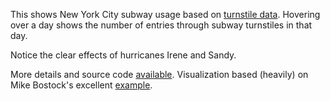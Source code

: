 This shows New York City subway usage based on [turnstile data](http://www.mta.info/developers/turnstile.html). Hovering over a day shows the number of entries through subway turnstiles in that day.

Notice the clear effects of hurricanes Irene and Sandy.

More details and source code [available](https://github.com/ajschumacher/datathon). Visualization based (heavily) on Mike Bostock's excellent [example](http://bl.ocks.org/mbostock/4063318).
